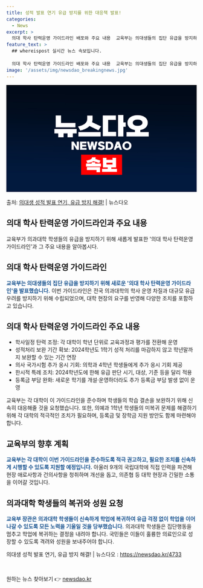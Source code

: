```yaml
---
title: 성적 발표 연기 유급 방지를 위한 대응책 발표!
categories:
  - News
excerpt: >
  의대 학사 탄력운영 가이드라인 배포와 주요 내용  교육부는 의대생들의 집단 유급을 방지하기 위해 각 대학이 …
feature_text: >
  ## whereispost 실시간 뉴스 속보입니다.

  의대 학사 탄력운영 가이드라인 배포와 주요 내용  교육부는 의대생들의 집단 유급을 방지하기 위해 각 대학이 …
image: '/assets/img/newsdao_breakingnews.jpg'
---
```


![뉴스다오 속보](/assets/img/newsdao_breakingnews.jpg)

<p>출처: <a href="https://newsdao.kr/4733" rel="dofollow">의대생 성적 발표 연기, 유급 방지 해결!</a> | 뉴스다오</p>

<h2>의대 학사 탄력운영 가이드라인과 주요 내용</h2>
<p data-ke-size="size16">교육부가 의과대학 학생들의 유급을 방지하기 위해 새롭게 발표한 '의대 학사 탄력운영 가이드라인'과 그 주요 내용을 알아봅시다.</p>

<h2 data-ke-size="size26">의대 학사 탄력운영 가이드라인</h2>
<p><b><span style="color: #1a5490;">교육부는 의대생들의 집단 유급을 방지하기 위해 새로운 '의대 학사 탄력운영 가이드라인'을 발표했습니다.</span></b> 이번 가이드라인은 전국 의과대학의 학사 운영 차질과 대규모 유급 우려를 방지하기 위해 수립되었으며, 대학 현장의 요구를 반영해 다양한 조치를 포함하고 있습니다.</p>

<h2 data-ke-size="size26">의대 학사 탄력운영 가이드라인 주요 내용</h2>
<ul>
  <li>학사일정 탄력 조정: 각 대학이 학년 단위로 교육과정과 평가를 전환해 운영</li>
  <li>성적처리 보완 기간 확보: 2024학년도 1학기 성적 처리를 마감하지 않고 학년말까지 보완할 수 있는 기간 연장</li>
  <li>의사 국가시험 추가 응시 기회: 의학과 4학년 학생들에게 추가 응시 기회 제공</li>
  <li>한시적 특례 조치: 2024학년도에 한해 유급 판단 시기, 대상, 기준 등을 달리 적용</li>
  <li>등록금 부담 완화: 새로운 학기를 개설·운영하더라도 추가 등록금 부담 발생 없이 운영</li>
</ul>

<p data-ke-size="size16">교육부는 각 대학이 이 가이드라인을 준수하며 학생들의 학습 결손을 보완하기 위해 신속히 대응해줄 것을 요청했습니다. 또한, 의예과 1학년 학생들의 미복귀 문제를 해결하기 위해 각 대학의 적극적인 조치가 필요하며, 등록금 및 장학금 지원 방안도 함께 마련해야 합니다.</p>

<h2 data-ke-size="size26">교육부의 향후 계획</h2>
<p><b><span style="color: #1a5490;">교육부는 각 대학이 이번 가이드라인을 준수하도록 적극 권고하고, 필요한 조치를 신속하게 시행할 수 있도록 지원할 예정입니다.</span></b> 아울러 9개의 국립대학에 직접 인력을 파견해 현장 애로사항과 건의사항을 청취하며 개선을 돕고, 의존협 등 대학 현장과 긴밀한 소통을 이어갈 것입니다.</p>

<h2 data-ke-size="size26">의과대학 학생들의 복귀와 성원 요청</h2>
<p><b><span style="color: #1a5490;">교육부 장관은 의과대학 학생들이 신속하게 학업에 복귀하여 유급 걱정 없이 학업을 이어나갈 수 있도록 모든 노력을 기울일 것을 당부했습니다.</span></b> 의과대학 학생들은 집단행동을 멈추고 학업에 복귀하는 결정을 내려야 합니다. 국민들은 이들이 훌륭한 의료인으로 성장할 수 있도록 격려와 성원을 보내주어야 합니다.</p>

<p data-ke-size="size16">의대생 성적 발표 연기, 유급 방지 해결! | 뉴스다오 : <a href="https://newsdao.kr/4733">https://newsdao.kr/4733</a></p>
<p data-ke-size="size16">&nbsp;</p> 

원하는 뉴스 찾아보기 👉 <a href="https://newsdao.kr" rel="dofollow">newsdao.kr</a>


